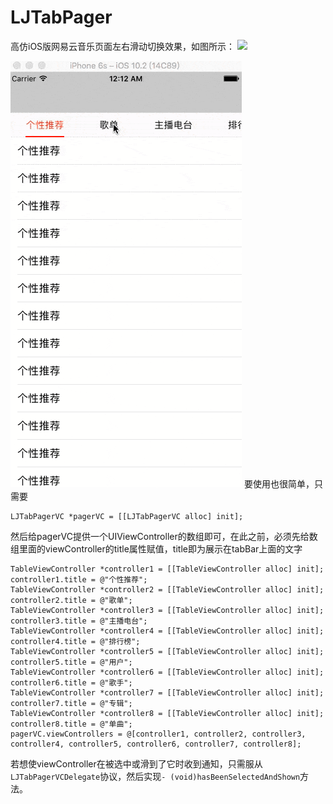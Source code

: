 # LJTabPager
高仿iOS版网易云音乐页面左右滑动切换效果，如图所示：
![](http://oluwxq3sq.bkt.clouddn.com/LJTabPager.PNG)

![](./LJTabPager.gif)
要使用也很简单，只需要

    LJTabPagerVC *pagerVC = [[LJTabPagerVC alloc] init];


然后给pagerVC提供一个UIViewController的数组即可，在此之前，必须先给数组里面的viewController的title属性赋值，title即为展示在tabBar上面的文字


    TableViewController *controller1 = [[TableViewController alloc] init];
    controller1.title = @"个性推荐";
    TableViewController *controller2 = [[TableViewController alloc] init];
    controller2.title = @"歌单";
    TableViewController *controller3 = [[TableViewController alloc] init];
    controller3.title = @"主播电台";
    TableViewController *controller4 = [[TableViewController alloc] init];
    controller4.title = @"排行榜";
    TableViewController *controller5 = [[TableViewController alloc] init];
    controller5.title = @"用户";
    TableViewController *controller6 = [[TableViewController alloc] init];
    controller6.title = @"歌手";
    TableViewController *controller7 = [[TableViewController alloc] init];
    controller7.title = @"专辑";
    TableViewController *controller8 = [[TableViewController alloc] init];
    controller8.title = @"单曲";
    pagerVC.viewControllers = @[controller1, controller2, controller3, controller4, controller5, controller6, controller7, controller8];
    
 若想使viewController在被选中或滑到了它时收到通知，只需服从`LJTabPagerVCDelegate`协议，然后实现`- (void)hasBeenSelectedAndShown`方法。
